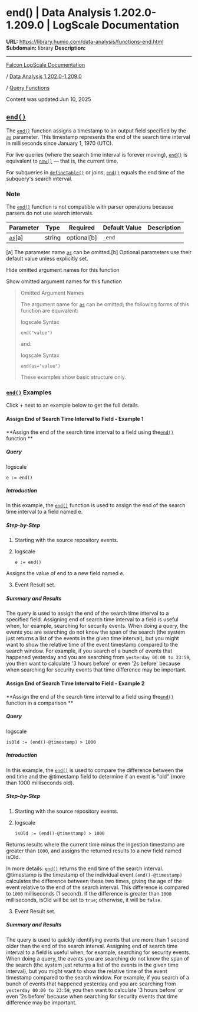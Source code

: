 # end() | Data Analysis 1.202.0-1.209.0 | LogScale Documentation

**URL:** https://library.humio.com/data-analysis/functions-end.html
**Subdomain:** library
**Description:** 

---

[Falcon LogScale Documentation](https://library.humio.com)

/ [Data Analysis 1.202.0-1.209.0](data-analysis-docs.html)

/ [Query Functions](functions.html)

Content was updated:Jun 10, 2025

## [`end()`](functions-end.html "end\(\)")

The [`end()`](functions-end.html "end\(\)") function assigns a timestamp to an output field specified by the [_`as`_](functions-end.html#query-functions-end-as) parameter. This timestamp represents the end of the search time interval in milliseconds since January 1, 1970 (UTC). 

For live queries (where the search time interval is forever moving), [`end()`](functions-end.html "end\(\)") is equivalent to [`now()`](functions-now.html "now\(\)") — that is, the current time. 

For subqueries in [`defineTable()`](functions-definetable.html "defineTable\(\)") or joins, [`end()`](functions-end.html "end\(\)") equals the end time of the subquery's search interval. 

### Note

The [`end()`](functions-end.html "end\(\)") function is not compatible with parser operations because parsers do not use search intervals. 

Parameter| Type| Required| Default Value| Description  
---|---|---|---|---  
[ _`as`_](functions-end.html#query-functions-end-as)[a]| string| optional[b] | `_end`|   
[a] The parameter name [_`as`_](functions-end.html#query-functions-end-as) can be omitted.[b] Optional parameters use their default value unless explicitly set.  
  
Hide omitted argument names for this function

Show omitted argument names for this function

> Omitted Argument Names
> 
> The argument name for [_`as`_](functions-end.html#query-functions-end-as) can be omitted; the following forms of this function are equivalent:
> 
> logscale Syntax
>     
>     
>     end("value")
> 
> and:
> 
> logscale Syntax
>     
>     
>     end(as="value")
> 
> These examples show basic structure only.

### [`end()`](functions-end.html "end\(\)") Examples

Click + next to an example below to get the full details.

#### Assign End of Search Time Interval to Field - Example 1

**Assign the end of the search time interval to a field using the[`end()`](functions-end.html "end\(\)") function **

##### Query

logscale
    
    
    e := end()

##### Introduction

In this example, the [`end()`](functions-end.html "end\(\)") function is used to assign the end of the search time interval to a field named e. 

##### Step-by-Step

  1. Starting with the source repository events.

  2. logscale
         
         e := end()

Assigns the value of end to a new field named e. 

  3. Event Result set.




##### Summary and Results

The query is used to assign the end of the search time interval to a specified field. Assigning end of search time interval to a field is useful when, for example, searching for security events. When doing a query, the events you are searching do not know the span of the search (the system just returns a list of the events in the given time interval), but you might want to show the relative time of the event timestamp compared to the search window. For example, if you search of a bunch of events that happened yesterday and you are searching from `yesterday 00:00 to 23:59`, you then want to calculate '3 hours before' or even '2s before' because when searching for security events that time difference may be important. 

#### Assign End of Search Time Interval to Field - Example 2

**Assign the end of the search time interval to a field using the[`end()`](functions-end.html "end\(\)") function in a comparison **

##### Query

logscale
    
    
    isOld := (end()-@timestamp) > 1000

##### Introduction

In this example, the [`end()`](functions-end.html "end\(\)") is used to compare the difference between the end time and the @timestamp field to determine if an event is "old" (more than 1000 milliseconds old). 

##### Step-by-Step

  1. Starting with the source repository events.

  2. logscale
         
         isOld := (end()-@timestamp) > 1000

Returns results where the current time minus the ingestion timestamp are greater than `1000`, and assigns the returned results to a new field named isOld. 

In more details: [`end()`](functions-end.html "end\(\)") returns the end time of the search interval. @timestamp is the timestamp of the individual event.`(end()-@timestamp)` calculates the difference between these two times, giving the age of the event relative to the end of the search interval. This difference is compared to `1000` milliseconds (1 second). If the difference is greater than `1000` milliseconds, isOld will be set to `true`; otherwise, it will be `false`. 

  3. Event Result set.




##### Summary and Results

The query is used to quickly identifying events that are more than 1 second older than the end of the search interval. Assigning end of search time interval to a field is useful when, for example, searching for security events. When doing a query, the events you are searching do not know the span of the search (the system just returns a list of the events in the given time interval), but you might want to show the relative time of the event timestamp compared to the search window. For example, if you search of a bunch of events that happened yesterday and you are searching from `yesterday 00:00 to 23:59`, you then want to calculate '3 hours before' or even '2s before' because when searching for security events that time difference may be important.
